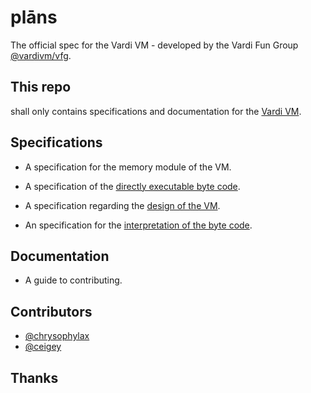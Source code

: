 # plāns
The official spec for the Vardi VM - developed by the Vardi Fun Group [@vardivm/vfg](https://github.com/orgs/vardivm/teams/vfg).

## This repo
shall only contains specifications and documentation for the [Vardi VM](https://github.com/vardivm).

## Specifications

* A specification for the memory module of the VM. 

* A specification of the [directly executable byte code](https://github.com/vardivm/plans/blob/master/BYTECODE.md). 

* A specification regarding the [design of the VM](https://github.com/vardivm/plans/blob/master/DESIGN.md).

* An specification for the [interpretation of the byte code](https://github.com/vardivm/plans/blob/master/INTERPRET.md).

## Documentation

* A guide to contributing.

## Contributors

* [@chrysophylax](https://github.com/chrysophylax)
* [@ceigey](https://github.com/ceigey)


## Thanks

	
